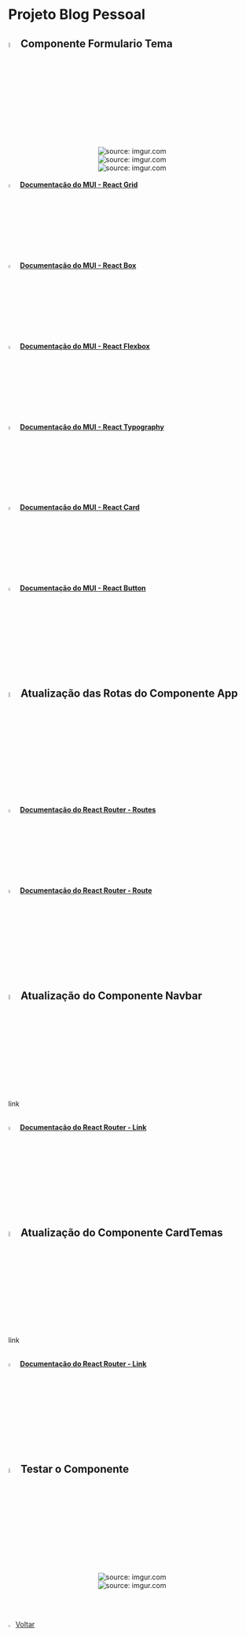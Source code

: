 <h1>Projeto Blog Pessoal</h1>





<h2><img src="https://i.imgur.com/H9wEgsJ.png" title="source: imgur.com" width="5%"/>Componente Formulario Tema</h2>



<div align="center"><img src="https://i.imgur.com/BEYS3me.png" title="source: imgur.com" /></div>



<div align="center"><img src="https://i.imgur.com/31EdIIi.png" title="source: imgur.com" /></div>





<div align="center"><img src="https://i.imgur.com/mRJDHE3.png" title="source: imgur.com" /></div>



<br />

<div align="left"><img src="https://i.imgur.com/wSOp8FA.png" title="source: imgur.com" width="4%"/> <a href="https://mui.com/material-ui/react-grid/" target="_blank"><b>Documentação do MUI - React Grid</b></a></div>

<div align="left"><img src="https://i.imgur.com/wSOp8FA.png" title="source: imgur.com" width="4%"/> <a href="https://mui.com/system/react-box/#main-content" target="_blank"><b>Documentação do MUI - React Box</b></a></div>

<div align="left"><img src="https://i.imgur.com/wSOp8FA.png" title="source: imgur.com" width="4%"/> <a href="https://mui.com/system/flexbox/#heading-properties-for-the-parent" target="_blank"><b>Documentação do MUI - React Flexbox</b></a></div>

<div align="left"><img src="https://i.imgur.com/wSOp8FA.png" title="source: imgur.com" width="4%"/> <a href="https://mui.com/joy-ui/react-typography/" target="_blank"><b>Documentação do MUI - React Typography</b></a></div>

<div align="left"><img src="https://i.imgur.com/wSOp8FA.png" title="source: imgur.com" width="4%"/> <a href="https://mui.com/material-ui/react-card/" target="_blank"><b>Documentação do MUI - React Card</b></a></div>

<div align="left"><img src="https://i.imgur.com/wSOp8FA.png" title="source: imgur.com" width="4%"/> <a href="https://mui.com/material-ui/react-button/" target="_blank"><b>Documentação do MUI - React Button</b></a></div>

<br />





<h2><img src="https://i.imgur.com/H9wEgsJ.png" title="source: imgur.com" width="5%"/>Atualização das Rotas do Componente App</h2>







<br />

<div align="left"><img src="https://i.imgur.com/ey5iP4N.png" title="source: imgur.com" width="4%"/> <a href="https://reactrouter.com/en/6.11.0/components/routes" target="_blank"><b>Documentação do React Router - Routes</b></a></div>

<div align="left"><img src="https://i.imgur.com/ey5iP4N.png" title="source: imgur.com" width="4%"/> <a href="https://reactrouter.com/en/6.11.0/route/route" target="_blank"><b>Documentação do React Router - Route</b></a></div>

<br />



<h2><img src="https://i.imgur.com/H9wEgsJ.png" title="source: imgur.com" width="5%"/>Atualização do Componente Navbar</h2>



link



<br />

<div align="left"><img src="https://i.imgur.com/ey5iP4N.png" title="source: imgur.com" width="4%"/> <a href="https://reactrouter.com/en/6.11.0/components/link" target="_blank"><b>Documentação do React Router - Link</b></a></div>

<br />



<h2><img src="https://i.imgur.com/H9wEgsJ.png" title="source: imgur.com" width="5%"/>Atualização do Componente CardTemas</h2>



link



<br />

<div align="left"><img src="https://i.imgur.com/ey5iP4N.png" title="source: imgur.com" width="4%"/> <a href="https://reactrouter.com/en/6.11.0/components/link" target="_blank"><b>Documentação do React Router - Link</b></a></div>

<br />



<h2><img src="https://i.imgur.com/H9wEgsJ.png" title="source: imgur.com" width="5%"/>Testar o Componente</h2>



<div align="center"><img src="https://i.imgur.com/rVfDFkx.png" title="source: imgur.com" /></div>



<div align="center"><img src="https://i.imgur.com/t4U6UNi.png" title="source: imgur.com" /></div>

<br /><br />
	

<div align="left"><a href="README.md"><img src="https://i.imgur.com/XMgF3gl.png" title="source: imgur.com" width="3%"/>Voltar</a></div>